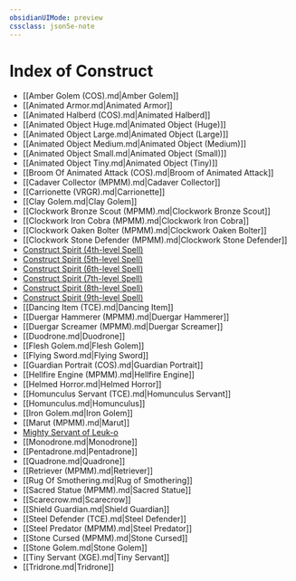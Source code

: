 ```yaml
---
obsidianUIMode: preview
cssclass: json5e-note
---
```

# Index of Construct

- [[Amber Golem (COS).md|Amber Golem]]
- [[Animated Armor.md|Animated Armor]]
- [[Animated Halberd (COS).md|Animated Halberd]]
- [[Animated Object Huge.md|Animated Object (Huge)]]
- [[Animated Object Large.md|Animated Object (Large)]]
- [[Animated Object Medium.md|Animated Object (Medium)]]
- [[Animated Object Small.md|Animated Object (Small)]]
- [[Animated Object Tiny.md|Animated Object (Tiny)]]
- [[Broom Of Animated Attack (COS).md|Broom of Animated Attack]]
- [[Cadaver Collector (MPMM).md|Cadaver Collector]]
- [[Carrionette (VRGR).md|Carrionette]]
- [[Clay Golem.md|Clay Golem]]
- [[Clockwork Bronze Scout (MPMM).md|Clockwork Bronze Scout]]
- [[Clockwork Iron Cobra (MPMM).md|Clockwork Iron Cobra]]
- [[Clockwork Oaken Bolter (MPMM).md|Clockwork Oaken Bolter]]
- [[Clockwork Stone Defender (MPMM).md|Clockwork Stone Defender]]
- [Construct Spirit (4th-level Spell)](construct-spirit-4th-level-spell-tce.md)
- [Construct Spirit (5th-level Spell)](construct-spirit-5th-level-spell-tce.md)
- [Construct Spirit (6th-level Spell)](construct-spirit-6th-level-spell-tce.md)
- [Construct Spirit (7th-level Spell)](construct-spirit-7th-level-spell-tce.md)
- [Construct Spirit (8th-level Spell)](construct-spirit-8th-level-spell-tce.md)
- [Construct Spirit (9th-level Spell)](construct-spirit-9th-level-spell-tce.md)
- [[Dancing Item (TCE).md|Dancing Item]]
- [[Duergar Hammerer (MPMM).md|Duergar Hammerer]]
- [[Duergar Screamer (MPMM).md|Duergar Screamer]]
- [[Duodrone.md|Duodrone]]
- [[Flesh Golem.md|Flesh Golem]]
- [[Flying Sword.md|Flying Sword]]
- [[Guardian Portrait (COS).md|Guardian Portrait]]
- [[Hellfire Engine (MPMM).md|Hellfire Engine]]
- [[Helmed Horror.md|Helmed Horror]]
- [[Homunculus Servant (TCE).md|Homunculus Servant]]
- [[Homunculus.md|Homunculus]]
- [[Iron Golem.md|Iron Golem]]
- [[Marut (MPMM).md|Marut]]
- [Mighty Servant of Leuk-o](mighty-servant-of-leuk-o-tce.md)
- [[Monodrone.md|Monodrone]]
- [[Pentadrone.md|Pentadrone]]
- [[Quadrone.md|Quadrone]]
- [[Retriever (MPMM).md|Retriever]]
- [[Rug Of Smothering.md|Rug of Smothering]]
- [[Sacred Statue (MPMM).md|Sacred Statue]]
- [[Scarecrow.md|Scarecrow]]
- [[Shield Guardian.md|Shield Guardian]]
- [[Steel Defender (TCE).md|Steel Defender]]
- [[Steel Predator (MPMM).md|Steel Predator]]
- [[Stone Cursed (MPMM).md|Stone Cursed]]
- [[Stone Golem.md|Stone Golem]]
- [[Tiny Servant (XGE).md|Tiny Servant]]
- [[Tridrone.md|Tridrone]]
